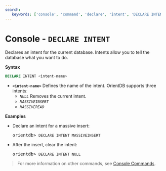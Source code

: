 ```yaml
---
search:
   keywords: ['console', 'command', 'declare', 'intent', 'DECLARE INTENT']
---
```


<!-- proofread 2015-01-07 SAM -->

# Console - `DECLARE INTENT`

Declares an intent for the current database. Intents allow you to tell the database what you want to do.

**Syntax**

```sql
DECLARE INTENT <intent-name>
```

- **`<intent-name>`** Defines the name of the intent. OrientDB supports three intents:
  - *`NULL`* Removes the current intent.
  - *`MASSIVEINSERT`*
  - *`MASSIVEREAD`*

**Examples**

- Declare an intent for a massive insert:

  <pre>
  orientdb> <code class="lang-sql userinput">DECLARE INTENT MASSIVEINSERT</code>
  </pre>

- After the insert, clear the intent:

  <pre>
  orientdb> <code class="lang-sql userinput">DECLARE INTENT NULL</code>
  </pre>

>For more information on other commands, see [Console Commands](Console-Commands.md).
